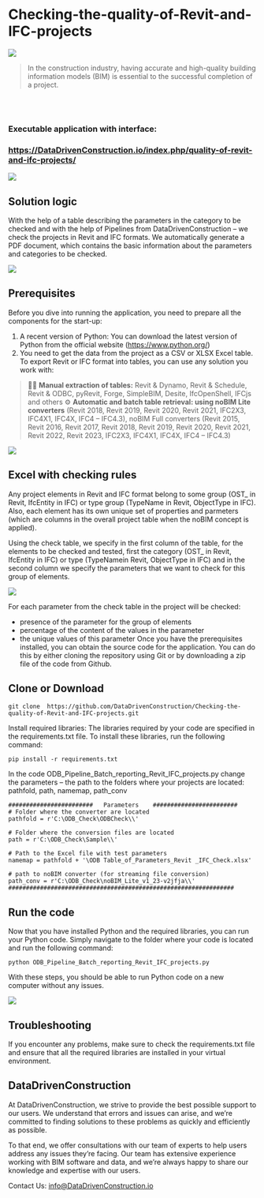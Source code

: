 # Checking-the-quality-of-Revit-and-IFC-projects

![](https://DataDrivenConstruction.io/wp-content/uploads/2023/02/projects-data-2.gif)

> In the construction industry, having accurate and high-quality building information models (BIM) is essential to the successful completion of a project. 

<br></br>
### Executable application with interface:
### https://DataDrivenConstruction.io/index.php/quality-of-revit-and-ifc-projects/

![](https://DataDrivenConstruction.io/wp-content/uploads/2023/02/UicheckUP.png)


## Solution logic
With the help of a table describing the parameters in the category to be checked and with the help of Pipelines from DataDrivenConstruction – we check the projects in Revit and IFC formats. We automatically generate a PDF document, which contains the basic information about the parameters and categories to be checked.

![](https://DataDrivenConstruction.io/wp-content/uploads/2023/02/Solution-Check-Data-Revit-IFC.gif)

## Prerequisites

Before you dive into running the application, you need to prepare all the components for the start-up:
1.  A recent version of Python: You can download the latest version of Python from the official website (https://www.python.org/)
2. You need to get the data from the project as a CSV or XLSX Excel table. To export Revit or IFC format into tables, you can use any solution you work with:

> 👨‍💻 **Manual extraction of tables:**
Revit & Dynamo, Revit & Schedule, Revit & ODBC, pyRevit, Forge, SimpleBIM, Desite, IfcOpenShell, IFCjs and others
> ⚙️ **Automatic and batch table retrieval: using noBIM Lite converters** (Revit 2018, Revit 2019, Revit 2020, Revit 2021, IFC2X3, IFC4X1, IFC4X, IFC4 – IFC4.3), noBIM Full converters (Revit 2015, Revit 2016, Revit 2017, Revit 2018, Revit 2019, Revit 2020, Revit 2021, Revit 2022, Revit 2023, IFC2X3, IFC4X1, IFC4X, IFC4 – IFC4.3)

![](https://DataDrivenConstruction.io/wp-content/uploads/2023/02/github.com-DataDrivenConstruction-5.gif)

## Excel with checking rules
Any project elements in Revit and IFC format belong to some group (OST_ in Revit, IfcEntity in IFC) or type group (TypeName in Revit, ObjectType in IFC). Also, each element has its own unique set of properties and parmeters (which are columns in the overall project table when the noBIM concept is applied).

Using the check table, we specify in the first column of the table, for the elements to be checked and tested, first the category (OST_ in Revit, IfcEntity in IFC) or type (TypeNamein Revit, ObjectType in IFC) and in the second column we specify the parameters that we want to check for this group of elements.

![](https://DataDrivenConstruction.io/wp-content/uploads/2023/02/Excel-Check-Revit-IFC-Project.gif)

For each parameter from the check table in the project will be checked:
- presence of the parameter for the group of elements
- percentage of the content of the values in the parameter
- the unique values of this parameter
Once you have the prerequisites installed, you can obtain the source code for the application. You can do this by either cloning the repository using Git or by downloading a zip file of the code from Github.

## Clone or Download



    git clone  https://github.com/DataDrivenConstruction/Checking-the-quality-of-Revit-and-IFC-projects.git

Install required libraries: The libraries required by your code are specified in the requirements.txt file. To install these libraries, run the following command:




    pip install -r requirements.txt

In the code ODB_Pipeline_Batch_reporting_Revit_IFC_projects.py change the parameters – the path to the folders where your projects are located: pathfold, path, namemap, path_conv




    ########################   Parameters    ########################
    # Folder where the converter are located
    pathfold = r'C:\ODB_Check\ODBCheck\\'
    
    # Folder where the conversion files are located
    path = r'C:\ODB_Check\Sample\\'
    
    # Path to the Excel file with test parameters
    namemap = pathfold + '\ODB Table_of_Parameters_Revit _IFC_Check.xlsx'
    
    # path to noBIM converter (for streaming file conversion)
    path_conv = r'C:\ODB_Check\noBIM_Lite_v1_23-v2jfja\\'
    ################################################################


## Run the code


Now that you have installed Python and the required libraries, you can run your Python code. Simply navigate to the folder where your code is located and run the following command:


    python ODB_Pipeline_Batch_reporting_Revit_IFC_projects.py
    
With these steps, you should be able to run Python code on a new computer without any issues.

![](https://DataDrivenConstruction.io/wp-content/uploads/2023/02/Excel-Check-Revit-IFC-Project.gif)

## Troubleshooting

 If you encounter any problems, make sure to check the requirements.txt file and ensure that all the required libraries are installed in your virtual environment.

## DataDrivenConstruction

 At DataDrivenConstruction, we strive to provide the best possible support to our users. We understand that errors and issues can arise, and we’re committed to finding solutions to these problems as quickly and efficiently as possible.

To that end, we offer consultations with our team of experts to help users address any issues they’re facing. Our team has extensive experience working with BIM software and data, and we’re always happy to share our knowledge and expertise with our users.

Contact Us: info@DataDrivenConstruction.io
